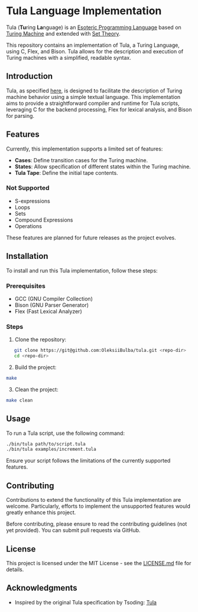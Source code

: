 # Tula Language Implementation

Tula (**Tu**ring **La**nguage) is an [Esoteric Programming Language](https://en.wikipedia.org/wiki/Esoteric_programming_language) based on [Turing Machine](https://en.wikipedia.org/wiki/Turing_machine) and extended with [Set Theory](https://en.wikipedia.org/wiki/Set_theory).

This repository contains an implementation of Tula, a Turing Language, using C, Flex, and Bison. Tula allows for the description and execution of Turing machines with a simplified, readable syntax.

## Introduction

Tula, as specified [here](https://raw.githubusercontent.com/tsoding/tula/main/README.md), is designed to facilitate the description of Turing machine behavior using a simple textual language. This implementation aims to provide a straightforward compiler and runtime for Tula scripts, leveraging C for the backend processing, Flex for lexical analysis, and Bison for parsing.

## Features

Currently, this implementation supports a limited set of features:
- **Cases**: Define transition cases for the Turing machine.
- **States**: Allow specification of different states within the Turing machine.
- **Tula Tape**: Define the initial tape contents.

### Not Supported
- S-expressions
- Loops
- Sets
- Compound Expressions
- Operations

These features are planned for future releases as the project evolves.

## Installation

To install and run this Tula implementation, follow these steps:

### Prerequisites
- GCC (GNU Compiler Collection)
- Bison (GNU Parser Generator)
- Flex (Fast Lexical Analyzer)

### Steps
1. Clone the repository:
```bash
   git clone https://git@github.com:OleksiiBulba/tula.git <repo-dir>
   cd <repo-dir>
```
2. Build the project:
```bash
make
```
3. Clean the project:
```bash
make clean
```

## Usage
To run a Tula script, use the following command:
```bash
./bin/tula path/to/script.tula
./bin/tula examples/increment.tula
```
Ensure your script follows the limitations of the currently supported features.

## Contributing

Contributions to extend the functionality of this Tula implementation are welcome. Particularly, efforts to implement the unsupported features would greatly enhance this project.

Before contributing, please ensure to read the contributing guidelines (not yet provided). You can submit pull requests via GitHub.

## License

This project is licensed under the MIT License - see the [LICENSE.md](./LICENSE.md) file for details.

## Acknowledgments

* Inspired by the original Tula specification by Tsoding: [Tula](https://github.com/tsoding/tula)
